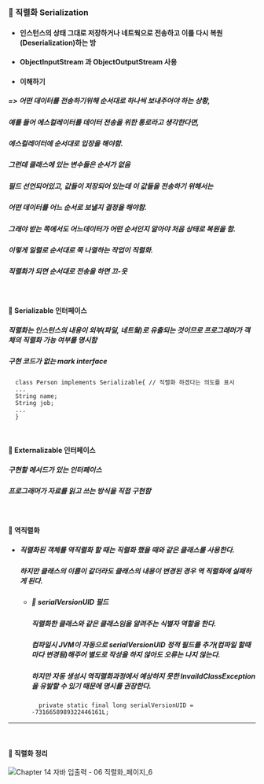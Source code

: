 ### :pushpin: 직렬화 Serialization
* #### 인스턴스의 상태 그대로 저장하거나 네트웍으로 전송하고 이를 다시 복원(Deserialization)하는 방
* #### ObjectInputStream 과 ObjectOutputStream 사용
* #### 이해하기
##### => 어떤 데이터를 전송하기위해 순서대로 하나씩 보내주어야 하는 상황,
#####    예를 들어 에스컬레이터를 데이터 전송을 위한 통로라고 생각한다면,
#####    에스컬레이터에 순서대로 입장을 해야함.
#####    그런데 클래스에 있는 변수들은 순서가 없음
#####    필드 선언되어있고, 값들이 저장되어 있는데 이 값들을 전송하기 위해서는 
#####    어떤 데이터를 어느 순서로 보낼지 결정을 해야함. 
#####    그래야 받는 쪽에서도 어느데이터가 어떤 순서인지 알아야 처음 상태로 복원을 함.
#####    이렇게 일렬로 순서대로 쭉 나열하는 작업이 직렬화.
#####    직렬화가 되면 순서대로 전송을 하면 끄-읏

<br>

#### :round_pushpin: Serializable 인터페이스
##### 직렬화는 인스턴스의 내용이 외부(파일, 네트웤)로 유출되는 것이므로 프로그래머가 객체의 직렬화 가능 여부를 명시함
##### 구현 코드가 없는 mark interface

      class Person implements Serializable{ // 직렬화 하겠다는 의도를 표시
      ...
      String name;
      String job;
      ...
      }


<br>

#### :round_pushpin: Externalizable 인터페이스
##### 구현할 메서드가 있는 인터페이스
##### 프로그래머가 자료를 읽고 쓰는 방식을 직접 구현함

<br>

#### :round_pushpin: 역직렬화
* ##### 직렬화된 객체를 역직렬화 할 때는 직렬화 했을 때와 같은 클래스를 사용한다.  
  ##### 하지만 클래스의 이름이 같더라도 클래스의 내용이 변경된 경우 역 직렬화에 실패하게 된다. 
  * ##### :triangular_flag_on_post: serialVersionUID 필드
    ##### 직렬화한 클래스와 같은 클래스임을 알려주는 식별자 역할을 한다.  
    ##### 컴파일시 JVM이 자동으로 serialVersionUID  정적 필드를 추가(컴파일 할때마다 변경됨)해주어 별도로 작성을 하지 않아도 오류는 나지 않는다.  
    ##### 하지만 자동 생성시 역직렬화과정에서 예상하지 못한 InvaildClassException을 유발할 수 있기 때문에 명시를 권장한다.   
      
          private static final long serialVersionUID = -7316658989322446161L;
---------------------------------------------------------------

<br>

#### :triangular_flag_on_post: 직렬화 정리 

![Chapter 14 자바 입출력 - 06 직렬화_페이지_6](https://user-images.githubusercontent.com/74708028/110730243-79193380-8263-11eb-99d9-1b7dda0667d9.png)
